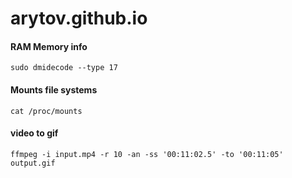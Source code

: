 # arytov.github.io


#### RAM Memory info
```
sudo dmidecode --type 17
```

#### Mounts file systems
```
cat /proc/mounts
```


#### video to gif
```
ffmpeg -i input.mp4 -r 10 -an -ss '00:11:02.5' -to '00:11:05' output.gif
```
